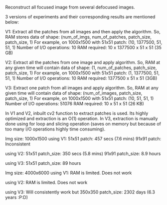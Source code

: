 Reconstruct all focused image from several defocused images.

3 versions of experiments and their corresponding results are mentioned below:

V1: Extract all the patches from all images and then apply the algorithm.
So, RAM stores data of shape: (num_of_imgs, num_of_patches, patch_size, patch_size, 1)
For example, on 1000x1500 with 51x51 patch: (10, 1377500, 51, 51, 1)
Number of I/O operations: 10
RAM required: 10 x 1377500 x 51 x 51 (35 GB)

V2: Extract all the patches from one image and apply algorithm. So, RAM at any given time will contain data of shape: (1, num_of_patches, patch_size, patch_size, 1)
For example, on 1000x1500 with 51x51 patch: (1, 1377500, 51, 51, 1)
Number of I/O operations: 10
RAM required: 1377500 x 51 x 51 (3GB)

V3: Extract one patch from all images and apply algorithm.
So, RAM at any given time will contain data of shape: 
(num_of_images, patch_size, patch_size, 1)
For example, on 1000x1500 with 51x51 patch: (10, 51, 51, 1)
Number of I/O operations: 51076
RAM required: 10 x 51 x 51 (26 KB)

In V1 and V2, inbuilt cv2 function to extract patches is used. Its highly optimized and extraction is an O(1) operation. In V3, extraction is manually done using for loop and slicing operation (saves on memory but because of too many I/O operations highly time consuming).

Img size: 1000x1500
using V1:
51x51 patch: 457 secs (7.6 mins)
91x91 patch: Inconsistent

using V2:
51x51 patch_size: 350 secs (5.8 mins)
91x91 patch_size: 8.9 hours

using V3:
51x51 patch_size: 89 hours

Img size: 4000x6000
using V1: RAM is limited. Does not work

using V2: RAM is limited. Does not work

using V3:  Will consistently work but
350x350 patch_size: 2302 days (6.3 years :P:D)


